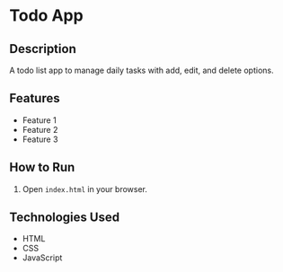 
# Todo App

## Description
A todo list app to manage daily tasks with add, edit, and delete options.

## Features
- Feature 1
- Feature 2
- Feature 3

## How to Run
1. Open `index.html` in your browser.

## Technologies Used
- HTML
- CSS
- JavaScript

